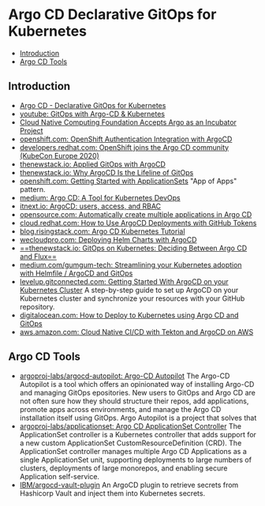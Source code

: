 # Argo CD Declarative GitOps for Kubernetes
- [Introduction](#introduction)
- [Argo CD Tools](#argo-cd-tools)
## Introduction
- [Argo CD - Declarative GitOps for Kubernetes](https://argoproj.github.io/argo-cd/) 
- [youtube: GitOps with Argo-CD & Kubernetes](https://www.youtube.com/watch?v=QrLwFEXvxbo&ab_channel=HoussemDellai)
- [Cloud Native Computing Foundation Accepts Argo as an Incubator Project](https://www.intuit.com/blog/technology/loud-native-computing-foundation-accepts-argo-as-an-incubator-project/)
- [openshift.com: OpenShift Authentication Integration with ArgoCD](https://www.openshift.com/blog/openshift-authentication-integration-with-argocd)
- [developers.redhat.com: OpenShift joins the Argo CD community (KubeCon Europe 2020)](https://developers.redhat.com/blog/2020/08/17/penshift-joins-the-argo-cd-community-kubecon-europe-2020/)
- [thenewstack.io: Applied GitOps with ArgoCD](https://thenewstack.io/applied-gitops-with-argocd/)
- [thenewstack.io: Why ArgoCD Is the Lifeline of GitOps](https://thenewstack.io/why-argo-cd-is-the-lifeline-of-gitops/)
- [openshift.com: Getting Started with ApplicationSets](https://www.openshift.com/blog/getting-started-with-applicationsets) "App of Apps" pattern.
- [medium: Argo CD: A Tool for Kubernetes DevOps](https://medium.com/geekculture/argo-cd-a-tool-for-kubernetes-devops-c46f2881edfe)
- [itnext.io: ArgoCD: users, access, and RBAC](https://itnext.io/argocd-users-access-and-rbac-ddf9f8b51bad)
- [opensource.com: Automatically create multiple applications in Argo CD](https://opensource.com/article/21/7/automating-argo-cd)
- [cloud.redhat.com: How to Use ArgoCD Deployments with GitHub Tokens](https://cloud.redhat.com/blog/how-to-use-argocd-deployments-with-github-tokens)
- [blog.risingstack.com: Argo CD Kubernetes Tutorial](https://blog.risingstack.com/argo-cd-kubernetes-tutorial/)
- [wecloudpro.com: Deploying Helm Charts with ArgoCD](https://www.wecloudpro.com/2021/11/28/Argocd-helm.html)
- [==thenewstack.io: GitOps on Kubernetes: Deciding Between Argo CD and Flux==](https://thenewstack.io/gitops-on-kubernetes-deciding-between-argo-cd-and-flux)
- [medium.com/gumgum-tech: Streamlining your Kubernetes adoption with Helmfile / ArgoCD and GitOps](https://medium.com/gumgum-tech/streamlining-your-kubernetes-adoption-with-helmfile-argocd-and-gitops-211937e21e29)
- [levelup.gitconnected.com: Getting Started With ArgoCD on your Kubernetes Cluster](https://levelup.gitconnected.com/getting-started-with-argocd-on-your-kubernetes-cluster-552ca5d8cf41) A step-by-step guide to set up ArgoCD on your Kubernetes cluster and synchronize your resources with your GitHub repository.
- [digitalocean.com: How to Deploy to Kubernetes using Argo CD and GitOps](https://www.digitalocean.com/community/tutorials/how-to-deploy-to-kubernetes-using-argo-cd-and-gitops)
- [aws.amazon.com: Cloud Native CI/CD with Tekton and ArgoCD on AWS](https://aws.amazon.com/blogs/containers/cloud-native-ci-cd-with-tekton-and-argocd-on-aws/)

## Argo CD Tools
- [argoproj-labs/argocd-autopilot: Argo-CD Autopilot](https://github.com/argoproj-labs/argocd-autopilot)  The Argo-CD Autopilot is a tool which offers an opinionated way of installing Argo-CD and managing GitOps epositories. New users to GitOps and Argo CD are not often sure how they should structure their repos, add applications, promote apps across environments, and manage the Argo CD installation itself using GitOps. Argo Autopilot is a project that solves that
- [argoproj-labs/applicationset: Argo CD ApplicationSet Controller](https://github.com/argoproj-labs/applicationset) The ApplicationSet controller is a Kubernetes controller that adds support for a new custom ApplicationSet CustomResourceDefinition (CRD). The ApplicationSet controller manages multiple Argo CD Applications as a single ApplicationSet unit, supporting deployments to large numbers of clusters, deployments of large monorepos, and enabling secure Application self-service. 
- [IBM/argocd-vault-plugin](https://github.com/IBM/argocd-vault-plugin) An ArgoCD plugin to retrieve secrets from Hashicorp Vault and inject them into Kubernetes secrets.
